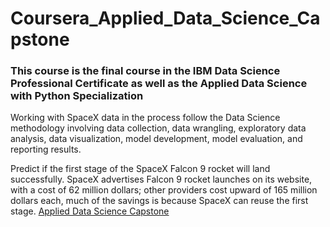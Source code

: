 # Coursera_Applied_Data_Science_Capstone
### This course is the final course in the IBM Data Science Professional Certificate as well as the Applied Data Science with Python Specialization
Working with SpaceX data in the process follow the Data Science methodology involving data collection, 
data wrangling, exploratory data analysis, data visualization, model development, model evaluation, and reporting results.   

Predict if the first stage of the SpaceX Falcon 9 rocket will land successfully. SpaceX advertises Falcon 9 rocket launches on its website, with a cost of 62 million dollars; 
other providers cost upward of 165 million dollars each, much of the savings is because SpaceX can reuse the first stage. [Applied Data Science Capstone](https://www.coursera.org/learn/applied-data-science-capstone)
